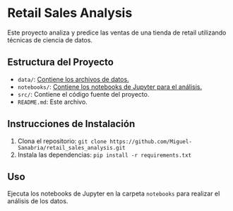 # Retail Sales Analysis

Este proyecto analiza y predice las ventas de una tienda de retail utilizando técnicas de ciencia de datos.

## Estructura del Proyecto

- `data/`: [Contiene los archivos de datos.](https://github.com/Miguel-Sanabria/retail_sales_analysis/blob/development/Dataset/retail_sales_dataset.csv)
- `notebooks/`: [Contiene los notebooks de Jupyter para el análisis.](https://github.com/Miguel-Sanabria/retail_sales_analysis/blob/proyect_IV/5_Predicci%C3%B3n_Ventas_Parte_4_(Proyecto_I_Core).ipynb)
- `src/`: Contiene el código fuente del proyecto.
- `README.md`: Este archivo.

## Instrucciones de Instalación

1. Clona el repositorio: `git clone https://github.com/Miguel-Sanabria/retail_sales_analysis.git`
2. Instala las dependencias: `pip install -r requirements.txt`

## Uso

Ejecuta los notebooks de Jupyter en la carpeta `notebooks` para realizar el análisis de los datos.
